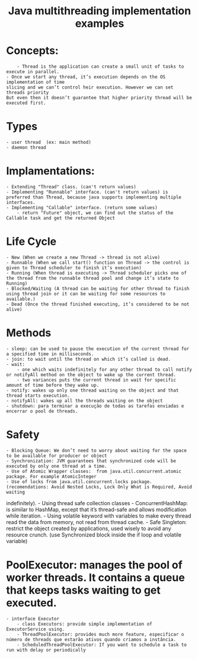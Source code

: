 <h1 align="center">Java multithreading implementation examples<h1> 

	
# Concepts: 
        - Thread is the application can create a small unit of tasks to execute in parallel.
	- Once we start any thread, it’s execution depends on the OS implementation of time 
	slicing and we can’t control heir execution. However we can set threads priority 
	But even then it doesn’t guarantee that higher priority thread will be executed first.
	
# Types 
	- user thread  (ex: main method)
	- daemon thread
	
# Implamentations:
	
	- Extending "Thread" class. (can't return values)
	- Implementing "Runnable" interface. (can't return values) is preferred than Thread, because java supports implementing multiple interfaces.
	- Implementing "Callable" interface. (return some values) 
		- return "Future" object, we can find out the status of the Callable task and get the returned Object

# Life Cycle
  
	- New (When we create a new Thread -> thread is not alive)
	- Runnable (When we call start() function on Thread -> the control is given to Thread scheduler to finish it’s execution)
	- Running (When thread is executing -> Thread scheduler picks one of the thread from the runnable thread pool and change it’s state to Running)
	- Blocked/Waiting (A thread can be waiting for other thread to finish using thread join or it can be waiting for some resources to available.)
	- Dead (Once the thread finished executing, it’s considered to be not alive)
	
# Methods
  
	- sleep: can be used to pause the execution of the current thread for a specified time in milliseconds.
	- join: to wait until the thread on which it’s called is dead.
	- wait: 
		- one which waits indefinitely for any other thread to call notify or notifyAll method on the object to wake up the current thread.
		- two variances puts the current thread in wait for specific amount of time before they wake up.
	- notify: wakes up only one thread waiting on the object and that thread starts execution.		
	- notifyAll: wakes up all the threads waiting on the object
	- shutdown: para terminar a execução de todas as tarefas enviadas e encerrar o pool de threads. 

# Safety
  
	- Blocking Queue: We don’t need to worry about waiting for the space to be available for producer or object
	- Synchronization: JVM guarantees that synchronized code will be executed by only one thread at a time. 
	- Use of Atomic Wrapper classes:  from java.util.concurrent.atomic package. For example AtomicInteger
	- Use of locks from java.util.concurrent.locks package. (recomendations: Avoid Nested Locks, Lock Only What is Required, Avoid waiting 	
  indefinitely).
	- Using thread safe collection classes
	     - ConcurrentHashMap: is similar to HashMap, except that it’s thread-safe and allows modification while iteration.
	- Using volatile keyword with variables to make every thread read the data from memory, not read from thread cache.
	- Safe Singleton: restrict the object created by applications, used wisely to avoid any resource crunch. (use Synchronized block inside the if 	 		  loop and volatile variable)

# PoolExecutor: manages the pool of worker threads. It contains a queue that keeps tasks waiting to get executed.
		
    - interface Executor
		- class Executors: provide simple implementation of ExecutorService using. 
		- ThreadPoolExecutor: provides much more feature, especificar o número de threads que estarão ativos quando criamos a instância.
		- ScheduledThreadPoolExecutor: If you want to schedule a task to run with delay or periodically
